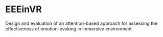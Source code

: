 # EEEinVR
Design and evaluation of an attention-based approach for assessing the effectiveness of emotion-evoking in immersive environment
